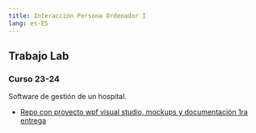 ```yaml
---
title: Interacción Persona Ordenador I
lang: es-ES
---
```


## Trabajo Lab

### Curso 23-24

Software de gestión de un hospital.

- [Repo con proyecto wpf visual studio, mockups y documentación 1ra entrega](https://github.com/RedBed24/IPO_2324)
